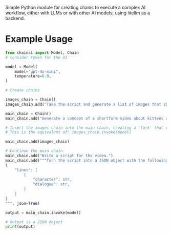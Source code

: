 Simple Python module for creating chains to execute a complex AI workflow, either with LLMs or with other AI models, using litellm as a backend.

# Example Usage

```python
from chainai import Model, Chain
# consider ryven for the UI

model = Model(
    model="gpt-4o-mini",
    temperature=0.0,
)

# Create chains

images_chain = Chain()
images_chain.add("Take the script and generate a list of images that should be in the video")

main_chain = Chain()
main_chain.add("Generate a concept of a shortform video about kittens dancing.")

# Insert the images chain into the main chain, creating a 'fork' that will automatically execute the images chain at this time, while the main chain continues to run
# This is the equivalent of: images_chain.invoke(model)

main_chain.add(images_chain)

# Continue the main chain
main_chain.add("Write a script for the video.")
main_chain.add("""Turn the script into a JSON object with the following schema: 
{
    "lines": [
        {
            "character": str,
            "dialogue": str,
        }
    ]
}
""", json=True)

output = main_chain.invoke(model)

# Output is a JSON object
print(output)
```
